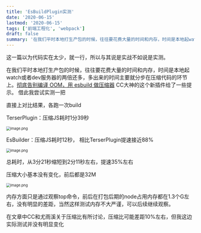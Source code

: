 ```yaml
---
title: 'EsBuildPlugin实测'
date: '2020-06-15'
lastmod: '2020-06-15'
tags: ['前端工程化', 'webpack']
draft: false
summary: '在我们平时本地打生产包的时候，往往要花费大量的时间和内存，时间是本地起watch或者dev服务器的两倍还多，多出来的时间主要就分步在压缩代码的环节上。CC大神的这个新插件给了一些提示。 借此我尝试实测一把'
---
```


这一篇以为代码实在太少，就一行，所以与其说是实战不如说是实测。

在我们平时本地打生产包的时候，往往要花费大量的时间和内存，时间是本地起watch或者dev服务器的两倍还多，多出来的时间主要就分步在压缩代码的环节上。[彻底告别编译 OOM，用 esbuild 做压缩器](https://zhuanlan.zhihu.com/p/139219361) CC大神的这个新插件给了一些提示。 借此我尝试实测一把


直接上对比结果，各跑一次build

TerserPlugin：压缩JS耗时1分39秒

<img src="https://intranetproxy.alipay.com/skylark/lark/0/2020/png/170125/1591857156389-4fe7e975-829b-4d6c-be80-1e4acc1fb59d.png" alt="image.png" style="zoom:67%;" />

EsBuilder：压缩JS耗时12秒， 相比TerserPlugin提速接近88%

<img src="https://intranetproxy.alipay.com/skylark/lark/0/2020/png/170125/1591857122089-2a1a4a1f-ba6c-4e76-9200-b44f2ea1a04b.png" alt="image.png" style="zoom:67%;" />

总耗时，从3分21秒缩短到2分11秒左右，提速35%左右

压缩大小基本没有变化，前后都是32M

<img src="https://intranetproxy.alipay.com/skylark/lark/0/2020/png/170125/1591857356839-fc836c96-cd61-4237-b4a2-bfe479cb5f65.png" alt="image.png" style="zoom:67%;" />

内存方面只是通过观察top命令，前后在打包后期的node占用内存都在1.3个G左右，没有明显的差距，当然这样测试内存不大严谨，可以后续继续观察。

在文章中CC和尤雨溪关于压缩比有所讨论，压缩比可能差距10%左右，但我这边实际测试并没有明显变化